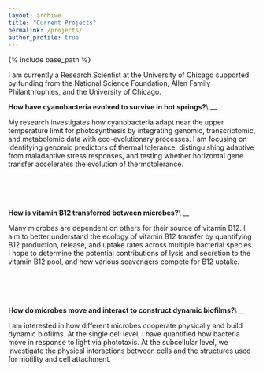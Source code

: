 ```yaml
---
layout: archive
title: "Current Projects"
permalink: /projects/
author_profile: true
---
```


{% include base_path %}

I am currently a Research Scientist at the University of Chicago supported by funding from the National Science Foundation, Allen Family Philanthrophies, and the University of Chicago. 




__How have cyanobacteria evolved to survive in hot springs?__\\
__<span style="color:grey;font-style:italic;font-size:smaller;">  

My research investigates how cyanobacteria adapt near the upper temperature limit for photosynthesis by integrating genomic, transcriptomic, and metabolomic data with eco-evolutionary processes. I am focusing on identifying genomic predictors of thermal tolerance, distinguishing adaptive from maladaptive stress responses, and testing whether horizontal gene transfer accelerates the evolution of thermotolerance. 
<br>
<br>
<br>
<br>
<br>


__How is vitamin B12 transferred between microbes?__\\
__<span style="color:grey;font-style:italic;font-size:smaller;">  

Many microbes are dependent on others for their source of vitamin B12. I aim to better understand the ecology of vitamin B12 transfer by quantifying B12 production, release, and uptake rates across multiple bacterial species. I hope to determine the potential contributions of lysis and secretion to the vitamin B12 pool, and how various scavengers compete for B12 uptake.
<br>
<br>
<br>
<br>
<br>


__How do microbes move and interact to construct dynamic biofilms?__\\
__<span style="color:grey;font-style:italic;font-size:smaller;">

I am interested in how different microbes cooperate physically and build dynamic biofilms. At the single cell level, I have quantified how bacteria move in response to light via phototaxis. At the subcellular level, we investigate the physical interactions between cells and the structures used for motility and cell attachment.
<br>
<br>
<br>
<br>
<br>
